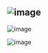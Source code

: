 ## ![image](https://github.com/user-attachments/assets/30c1cede-d9e8-49cd-b342-3b5cabdd516e)


![image](https://github.com/user-attachments/assets/99e27ea8-067e-4d72-a53e-0c0ca85164b1)

![image](https://github.com/user-attachments/assets/aa063330-b243-4ba1-a720-bea228b774e9)
